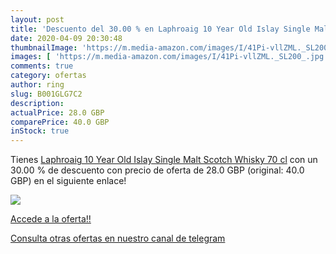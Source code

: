 ```yaml
---
layout: post
title: 'Descuento del 30.00 % en Laphroaig 10 Year Old Islay Single Malt '
date: 2020-04-09 20:30:48
thumbnailImage: 'https://m.media-amazon.com/images/I/41Pi-vllZML._SL200_.jpg'
images: [ 'https://m.media-amazon.com/images/I/41Pi-vllZML._SL200_.jpg' ]
comments: true
category: ofertas
author: ring
slug: B001GLG7C2
description:
actualPrice: 28.0 GBP
comparePrice: 40.0 GBP
inStock: true
---
```


Tienes [Laphroaig 10 Year Old Islay Single Malt Scotch Whisky  70 cl](https://www.amazon.com/dp/B001GLG7C2/?tag=redken08-20) con un 30.00 % de descuento con precio de oferta de 28.0 GBP (original: 40.0 GBP) en el siguiente enlace!

[![](https://m.media-amazon.com/images/I/41Pi-vllZML._SL200_.jpg)](https://www.amazon.com/dp/B001GLG7C2/?tag=redken08-20)

[Accede a la oferta!!](https://www.amazon.com/dp/B001GLG7C2/?tag=redken08-20)

[Consulta otras ofertas en nuestro canal de telegram](https://t.me/s/ofertas25)
